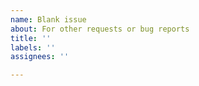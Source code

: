 ```yaml
---
name: Blank issue
about: For other requests or bug reports
title: ''
labels: ''
assignees: ''

---
```



